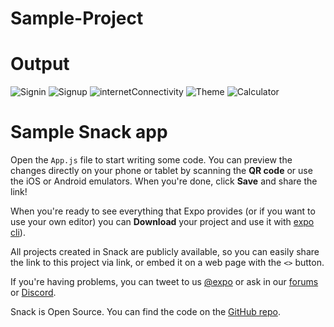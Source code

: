# Sample-Project

# Output


![Signin](https://github.com/ManziDanny/Assign3_API/assets/110492690/d8e4213b-1c74-4ca0-ae0a-4b271959c264)
![Signup](https://github.com/ManziDanny/Assign3_API/assets/110492690/68e91020-6770-4d3f-96f4-4cb23344bbf3)
![internetConnectivity](https://github.com/ManziDanny/Assign3_API/assets/110492690/84c35e64-515e-45e4-985c-e76af233b4c7)
![Theme](https://github.com/ManziDanny/Assign3_API/assets/110492690/97c62c4f-e2a8-46e2-a3ef-0884d987ec9e)
![Calculator](https://github.com/ManziDanny/Assign3_API/assets/110492690/a90d3146-c233-417f-8558-5b965af191e5)



# Sample Snack app

Open the `App.js` file to start writing some code. You can preview the changes directly on your phone or tablet by scanning the **QR code** or use the iOS or Android emulators. When you're done, click **Save** and share the link!

When you're ready to see everything that Expo provides (or if you want to use your own editor) you can **Download** your project and use it with [expo cli](https://docs.expo.dev/get-started/installation/#expo-cli)).

All projects created in Snack are publicly available, so you can easily share the link to this project via link, or embed it on a web page with the `<>` button.

If you're having problems, you can tweet to us [@expo](https://twitter.com/expo) or ask in our [forums](https://forums.expo.dev/c/expo-dev-tools/61) or [Discord](https://chat.expo.dev/).

Snack is Open Source. You can find the code on the [GitHub repo](https://github.com/expo/snack).


